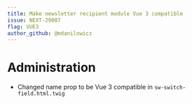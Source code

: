 ```yaml
---
title: Make newsletter recipient module Vue 3 compatible
issue: NEXT-29007
flag: VUE3
author_github: @mdanilowicz
---
```

# Administration
* Changed name prop to be Vue 3 compatible in `sw-switch-field.html.twig`